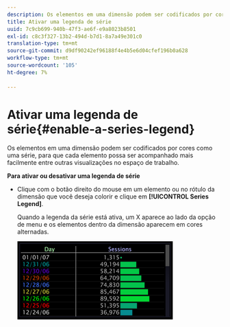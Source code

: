 ```yaml
---
description: Os elementos em uma dimensão podem ser codificados por cores como uma série, para que cada elemento possa ser acompanhado mais facilmente entre outras visualizações no espaço de trabalho.
title: Ativar uma legenda de série
uuid: 7c9cb699-940b-47f3-ae6f-e9a8023b8501
exl-id: c8c3f327-13b2-494d-b7d1-8a7a49e301c0
translation-type: tm+mt
source-git-commit: d9df90242ef96188f4e4b5e6d04cfef196b0a628
workflow-type: tm+mt
source-wordcount: '105'
ht-degree: 7%

---
```


# Ativar uma legenda de série{#enable-a-series-legend}

Os elementos em uma dimensão podem ser codificados por cores como uma série, para que cada elemento possa ser acompanhado mais facilmente entre outras visualizações no espaço de trabalho.

**Para ativar ou desativar uma legenda de série**

* Clique com o botão direito do mouse em um elemento ou no rótulo da dimensão que você deseja colorir e clique em **[!UICONTROL Series Legend]**.

   Quando a legenda da série está ativa, um X aparece ao lado da opção de menu e os elementos dentro da dimensão aparecem em cores alternadas.

   ![](assets/vis_Graph_SeriesLegend.png)

